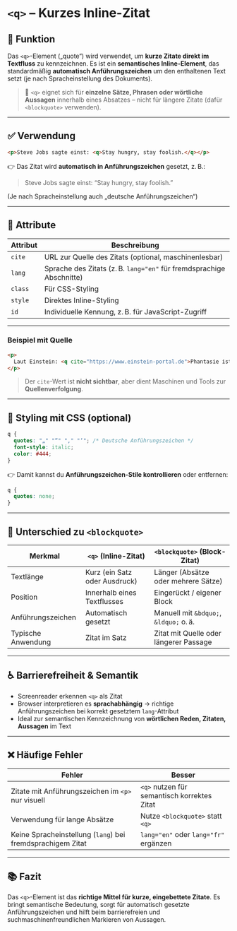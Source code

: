 # `<q>` – Kurzes Inline-Zitat

## 🧩 Funktion

Das `<q>`-Element („quote“) wird verwendet, um **kurze Zitate direkt im Textfluss** zu kennzeichnen. Es ist ein **semantisches Inline-Element**, das standardmäßig **automatisch Anführungszeichen** um den enthaltenen Text setzt (je nach Spracheinstellung des Dokuments).

> 📌 `<q>` eignet sich für **einzelne Sätze, Phrasen oder wörtliche Aussagen** innerhalb eines Absatzes – nicht für längere Zitate (dafür `<blockquote>` verwenden).

---

## ✅ Verwendung

```html
<p>Steve Jobs sagte einst: <q>Stay hungry, stay foolish.</q></p>
```

👉 Das Zitat wird **automatisch in Anführungszeichen** gesetzt, z. B.:

> Steve Jobs sagte einst: “Stay hungry, stay foolish.”

(Je nach Spracheinstellung auch „deutsche Anführungszeichen“)

---

## 🔧 Attribute

| Attribut | Beschreibung |
|----------|--------------|
| `cite`   | URL zur Quelle des Zitats (optional, maschinenlesbar) |
| `lang`   | Sprache des Zitats (z. B. `lang="en"` für fremdsprachige Abschnitte) |
| `class`  | Für CSS-Styling |
| `style`  | Direktes Inline-Styling |
| `id`     | Individuelle Kennung, z. B. für JavaScript-Zugriff |

---

### Beispiel mit Quelle

```html
<p>
  Laut Einstein: <q cite="https://www.einstein-portal.de">Phantasie ist wichtiger als Wissen.</q>
</p>
```

> Der `cite`-Wert ist **nicht sichtbar**, aber dient Maschinen und Tools zur **Quellenverfolgung**.

---

## 🎨 Styling mit CSS (optional)

```css
q {
  quotes: "„" "“" "‚" "‘"; /* Deutsche Anführungszeichen */
  font-style: italic;
  color: #444;
}
```

👉 Damit kannst du **Anführungszeichen-Stile kontrollieren** oder entfernen:

```css
q {
  quotes: none;
}
```

---

## 🧠 Unterschied zu `<blockquote>`

| Merkmal          | `<q>` (Inline-Zitat)        | `<blockquote>` (Block-Zitat)               |
|------------------|-----------------------------|--------------------------------------------|
| Textlänge        | Kurz (ein Satz oder Ausdruck) | Länger (Absätze oder mehrere Sätze)       |
| Position         | Innerhalb eines Textflusses | Eingerückt / eigener Block                 |
| Anführungszeichen| Automatisch gesetzt         | Manuell mit `&bdquo;`, `&ldquo;` o. ä.     |
| Typische Anwendung| Zitat im Satz              | Zitat mit Quelle oder längerer Passage     |

---

## ♿ Barrierefreiheit & Semantik

- Screenreader erkennen `<q>` als Zitat
- Browser interpretieren es **sprachabhängig** → richtige Anführungszeichen bei korrekt gesetztem `lang`-Attribut
- Ideal zur semantischen Kennzeichnung von **wörtlichen Reden, Zitaten, Aussagen** im Text

---

## ❌ Häufige Fehler

| Fehler                                   | Besser                                       |
|------------------------------------------|----------------------------------------------|
| Zitate mit Anführungszeichen im `<p>` nur visuell | `<q>` nutzen für semantisch korrektes Zitat |
| Verwendung für lange Absätze             | Nutze `<blockquote>` statt `<q>`            |
| Keine Spracheinstellung (`lang`) bei fremdsprachigem Zitat | `lang="en"` oder `lang="fr"` ergänzen       |

---

## 📚 Fazit

Das `<q>`-Element ist das **richtige Mittel für kurze, eingebettete Zitate**. Es bringt semantische Bedeutung, sorgt für automatisch gesetzte Anführungszeichen und hilft beim barrierefreien und suchmaschinenfreundlichen Markieren von Aussagen.
